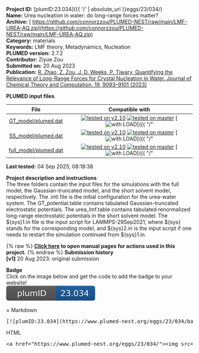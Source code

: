 **Project ID:** [plumID:23.034]({{ '/' | absolute_url }}eggs/23/034/)  
**Name:**  Urea nucleation in water: do long-range forces matter?  
**Archive:** [ https://github.com/connorzzou/PLUMED-NEST/raw/main/LMF-UREA-AQ.zip](https://github.com/connorzzou/PLUMED-NEST/raw/main/LMF-UREA-AQ.zip)  
**Category:**  materials  
**Keywords:**  LMF theory, Metadynamics, Nucleation  
**PLUMED version:**  2.7.2  
**Contributor:**  Ziyue Zou  
**Submitted on:** 20 Aug 2023  
**Publication:** [R. Zhao, Z. Zou, J. D. Weeks, P. Tiwary, Quantifying the Relevance of Long-Range Forces for Crystal Nucleation in Water. Journal of Chemical Theory and Computation. 19, 9093–9101 (2023)](http://dx.doi.org/10.1021/acs.jctc.3c01120)  
  
**PLUMED input files**  
  
| File     | Compatible with |  
|:--------:|:--------:|  
| [GT_model/plumed.dat](./data/GT_model/plumed.dat.md) |  [![tested on v2.10](https://img.shields.io/badge/v2.10-passing-green.svg)](data/GT_model/plumed.dat.plumed.stderr) [![tested on master](https://img.shields.io/badge/master-passing-green.svg)](data/GT_model/plumed.dat.plumed_master.stderr) [![with LOAD](https://img.shields.io/badge/with-LOAD-yellow.svg)]({{ "/" | absolute_url }}badges) |  
| [SS_model/plumed.dat](./data/SS_model/plumed.dat.md) |  [![tested on v2.10](https://img.shields.io/badge/v2.10-passing-green.svg)](data/SS_model/plumed.dat.plumed.stderr) [![tested on master](https://img.shields.io/badge/master-passing-green.svg)](data/SS_model/plumed.dat.plumed_master.stderr) [![with LOAD](https://img.shields.io/badge/with-LOAD-yellow.svg)]({{ "/" | absolute_url }}badges) |  
| [full_model/plumed.dat](./data/full_model/plumed.dat.md) |  [![tested on v2.10](https://img.shields.io/badge/v2.10-passing-green.svg)](data/full_model/plumed.dat.plumed.stderr) [![tested on master](https://img.shields.io/badge/master-passing-green.svg)](data/full_model/plumed.dat.plumed_master.stderr) [![with LOAD](https://img.shields.io/badge/with-LOAD-yellow.svg)]({{ "/" | absolute_url }}badges) |  
  
**Last tested:**  04 Sep 2025, 08:18:38
  
**Project description and instructions**  
The three folders contain the input files for the simulations with the full model, the Gaussian-truncated model, and the short solvent model, respectively. The .intl file is the initial configuration for the urea-water system. The GT_potential.table contains tabulated Gaussian-truncated electrostatic potentials. The urea_lmf.table contains tabulated renormalized long-range electrostatic potentials in the short solvent model. The ${sys}1.in file is the input script for LAMMPS-29Sep2021, where ${sys} stands for the corresponding model, and ${sys}2.in is the input script if one needs to restart the simulation continued from ${sys}1.in.
  
{% raw %}
<b><a href="https://www.plumed.org/doc-master/user-doc/html/actionlist/?actions=GROUP,CENTER,COORDINATIONNUMBER,PRINT,LOAD,METAD,INCLUDE" target="_blank">Click here</a> to open manual pages for actions used in this project.</b>
{% endraw %}
**Submission history**  
**[v1]** 20 Aug 2023: original submission  
  
**Badge**  
Click on the image below and get the code to add the badge to your website!  
<img src="./badge.svg" alt="plumeDnest:23.034" id="myBtn" class="badge">
<div id="myModal" class="modal">
  <div class="modal-content">
    <span class="close">&times;</span>
    Markdown<pre>[![plumID:23.034](https://www.plumed-nest.org/eggs/23/034/badge.svg)](https://www.plumed-nest.org/eggs/23/034/)</pre>
    HTML<pre>&lt;a href="https://www.plumed-nest.org/eggs/23/034/"&gt;&lt;img src="https://www.plumed-nest.org/eggs/23/034/badge.svg" alt="plumID:23.034"&gt;&lt;/a&gt;</pre>
  </div>
</div>
